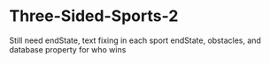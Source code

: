 # Three-Sided-Sports-2
Still need endState, text fixing in each sport endState, obstacles, and database property for who wins
